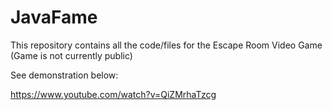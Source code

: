 # JavaFame

This repository contains all the code/files for the Escape Room Video Game
(Game is not currently public)

See demonstration below:

https://www.youtube.com/watch?v=QiZMrhaTzcg
